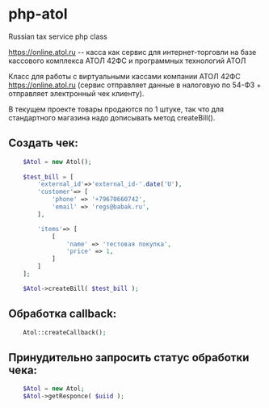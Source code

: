 # php-atol
Russian tax service php class
 
https://online.atol.ru -- касса как сервис для интернет-торговли на базе кассового комплекса АТОЛ 42ФС и программных технологий АТОЛ

Класс для работы с виртуальными кассами компании АТОЛ 42ФС https://online.atol.ru
 (сервис отправляет данные в налоговую по 54-ФЗ + отправляет электронный чек клиенту).
  
В текущем проекте товары продаются по 1 штуке, так что для стандартного магазина надо дописывать метод createBill().
 
## Создать чек:
```php
    $Atol = new Atol();
    
    $test_bill = [
        'external_id'=>'external_id-'.date('U'),
        'customer'=> [
            'phone' => '+79670660742',
            'email' => 'regs@babak.ru',
        ],

        'items'=> [
            [
                'name' => 'тестовая покупка',
                'price' => 1,
            ]
        ]
    ];

    $Atol->createBill( $test_bill );
```

## Обработка callback:
```php
    Atol::createCallback();
```

## Принудительно запросить статус обработки чека:
```php
    $Atol = new Atol;
    $Atol->getResponce( $uiid );
```
